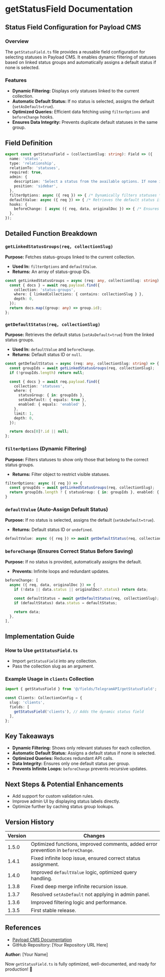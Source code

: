 # getStatusField Documentation

## Status Field Configuration for Payload CMS

### Overview
The `getStatusField.ts` file provides a reusable field configuration for selecting statuses in Payload CMS. It enables dynamic filtering of statuses based on linked status groups and automatically assigns a default status if none is selected.

### Features
- **Dynamic Filtering:** Displays only statuses linked to the current collection.
- **Automatic Default Status:** If no status is selected, assigns the default (`setAsDefault=true`).
- **Optimized Queries:** Efficient data fetching using `filterOptions` and `beforeChange` hooks.
- **Ensures Data Integrity:** Prevents duplicate default statuses in the same group.

## Field Definition
```typescript
export const getStatusField = (collectionSlug: string): Field => ({
  name: 'status',
  type: 'relationship',
  relationTo: 'statuses',
  required: true,
  admin: {
    description: 'Select a status from the available options. If none is selected, the default status will be automatically assigned.',
    position: 'sidebar',
  },
  filterOptions: async ({ req }) => { /* Dynamically filters statuses */ },
  defaultValue: async ({ req }) => { /* Retrieves the default status if none is selected */ },
  hooks: {
    beforeChange: [ async ({ req, data, originalDoc }) => { /* Ensures status is correctly set before saving */ } ],
  },
});
```

## Detailed Function Breakdown

### `getLinkedStatusGroups(req, collectionSlug)`
**Purpose:** Fetches status-groups linked to the current collection.
- **Used In:** `filterOptions` and `defaultValue`.
- **Returns:** An array of status-group IDs.

```typescript
const getLinkedStatusGroups = async (req: any, collectionSlug: string) => {
  const { docs } = await req.payload.find({
    collection: 'status-groups',
    where: { linkedCollections: { contains: collectionSlug } },
    depth: 0,
  });
  return docs.map((group: any) => group.id);
};
```

### `getDefaultStatus(req, collectionSlug)`
**Purpose:** Retrieves the default status (`setAsDefault=true`) from the linked status groups.
- **Used In:** `defaultValue` and `beforeChange`.
- **Returns:** Default status ID or `null`.

```typescript
const getDefaultStatus = async (req: any, collectionSlug: string) => {
  const groupIds = await getLinkedStatusGroups(req, collectionSlug);
  if (!groupIds.length) return null;

  const { docs } = await req.payload.find({
    collection: 'statuses',
    where: {
      statusGroup: { in: groupIds },
      setAsDefault: { equals: true },
      enabled: { equals: 'enabled' },
    },
    limit: 1,
    depth: 0,
  });

  return docs[0]?.id || null;
};
```

### `filterOptions` (Dynamic Filtering)
**Purpose:** Filters statuses to show only those that belong to the correct status groups.
- **Returns:** Filter object to restrict visible statuses.

```typescript
filterOptions: async ({ req }) => {
  const groupIds = await getLinkedStatusGroups(req, collectionSlug);
  return groupIds.length ? { statusGroup: { in: groupIds }, enabled: { equals: 'enabled' } } : false;
}
```

### `defaultValue` (Auto-Assign Default Status)
**Purpose:** If no status is selected, assigns the default (`setAsDefault=true`).
- **Returns:** Default status ID or `undefined`.

```typescript
defaultValue: async ({ req }) => await getDefaultStatus(req, collectionSlug) ?? undefined;
```

### `beforeChange` (Ensures Correct Status Before Saving)
**Purpose:** If no status is provided, automatically assigns the default.
- **Prevents:** Infinite loops and redundant updates.

```typescript
beforeChange: [
  async ({ req, data, originalDoc }) => {
    if (!data || data.status || originalDoc?.status) return data;

    const defaultStatus = await getDefaultStatus(req, collectionSlug);
    if (defaultStatus) data.status = defaultStatus;

    return data;
  },
],
```

## Implementation Guide
### How to Use `getStatusField.ts`
- Import `getStatusField` into any collection.
- Pass the collection slug as an argument.

### Example Usage in `clients` Collection
```typescript
import { getStatusField } from '@/fields/TelegramAPI/getStatusField';

const Clients: CollectionConfig = {
  slug: 'clients',
  fields: [
    getStatusField('clients'), // Adds the dynamic status field
  ],
};
```

## Key Takeaways
- **Dynamic Filtering:** Shows only relevant statuses for each collection.
- **Automatic Default Status:** Assigns a default status if none is selected.
- **Optimized Queries:** Reduces redundant API calls.
- **Data Integrity:** Ensures only one default status per group.
- **Prevents Infinite Loops:** `beforeChange` prevents recursive updates.

## Next Steps & Potential Enhancements
- Add support for custom validation rules.
- Improve admin UI by displaying status labels directly.
- Optimize further by caching status group lookups.

## Version History
| Version | Changes |
|---------|---------|
| 1.5.0   | Optimized functions, improved comments, added error prevention in `beforeChange`. |
| 1.4.1   | Fixed infinite loop issue, ensured correct status assignment. |
| 1.4.0   | Improved `defaultValue` logic, optimized query handling. |
| 1.3.8   | Fixed deep merge infinite recursion issue. |
| 1.3.7   | Resolved `setAsDefault` not applying in admin panel. |
| 1.3.6   | Improved filtering logic and performance. |
| 1.3.5   | First stable release. |

## References
- [Payload CMS Documentation](https://payloadcms.com/docs)
- GitHub Repository: [Your Repository URL Here]

**Author:** [Your Name]

Now `getStatusField.ts` is fully optimized, well-documented, and ready for production! 🚀

